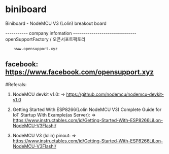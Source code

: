 # biniboard
Biniboard - NodeMCU V3 (Lolin) breakout board

----------- company infomation ------------------------------- 
	openSupportFactory / 오픈서포트팩토리 
		   
		www.opensupport.xyz
facebook: https://www.facebook.com/opensupport.xyz
--------------------------------------------------------------

#Referals:
1. NodeMCU devkit v1.0:
   => https://github.com/nodemcu/nodemcu-devkit-v1.0

2. Getting Started With ESP8266(Lolin NodeMCU V3) Complete Guide for IoT Startup With Example(as Server):
    => https://www.instructables.com/id/Getting-Started-With-ESP8266LiLon-NodeMCU-V3Flashi/

3. NodeMCU V3 (lolin) pinout:
    => https://www.instructables.com/id/Getting-Started-With-ESP8266LiLon-NodeMCU-V3Flashi/



